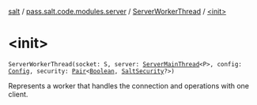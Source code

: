 [salt](../../index.md) / [pass.salt.code.modules.server](../index.md) / [ServerWorkerThread](index.md) / [&lt;init&gt;](./-init-.md)

# &lt;init&gt;

`ServerWorkerThread(socket: S, server: `[`ServerMainThread`](../-server-main-thread/index.md)`<P>, config: `[`Config`](../../pass.salt.code.loader.config/-config/index.md)`, security: `[`Pair`](https://kotlinlang.org/api/latest/jvm/stdlib/kotlin/-pair/index.html)`<`[`Boolean`](https://kotlinlang.org/api/latest/jvm/stdlib/kotlin/-boolean/index.html)`, `[`SaltSecurity`](../../pass.salt.code.modules.server.security/-salt-security/index.md)`?>)`

Represents a worker that handles the connection and operations with one client.

